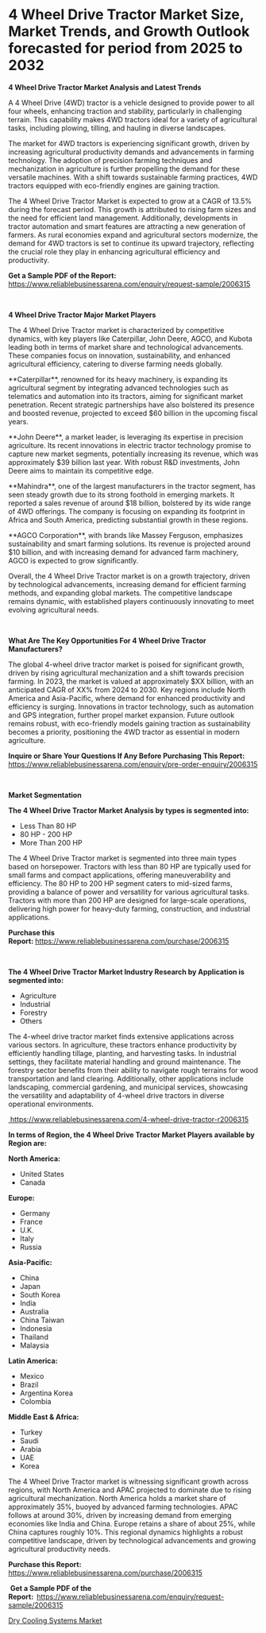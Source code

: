 <p><h1>4 Wheel Drive Tractor Market Size, Market Trends, and Growth Outlook forecasted for period from 2025 to 2032</h1></p><p><strong>4 Wheel Drive Tractor Market Analysis and Latest Trends</strong></p>
<p><p>A 4 Wheel Drive (4WD) tractor is a vehicle designed to provide power to all four wheels, enhancing traction and stability, particularly in challenging terrain. This capability makes 4WD tractors ideal for a variety of agricultural tasks, including plowing, tilling, and hauling in diverse landscapes.</p><p>The market for 4WD tractors is experiencing significant growth, driven by increasing agricultural productivity demands and advancements in farming technology. The adoption of precision farming techniques and mechanization in agriculture is further propelling the demand for these versatile machines. With a shift towards sustainable farming practices, 4WD tractors equipped with eco-friendly engines are gaining traction.</p><p>The 4 Wheel Drive Tractor Market is expected to grow at a CAGR of 13.5% during the forecast period. This growth is attributed to rising farm sizes and the need for efficient land management. Additionally, developments in tractor automation and smart features are attracting a new generation of farmers. As rural economies expand and agricultural sectors modernize, the demand for 4WD tractors is set to continue its upward trajectory, reflecting the crucial role they play in enhancing agricultural efficiency and productivity.</p></p>
<p><strong>Get a Sample PDF of the Report:&nbsp;</strong> <a href="https://www.reliablebusinessarena.com/enquiry/request-sample/2006315?utm_campaign=2515&utm_medium=2&utm_source=Github&utm_content=ia&utm_term=10042025&utm_id=4-wheel-drive-tractor">https://www.reliablebusinessarena.com/enquiry/request-sample/2006315</a></p>
<p>&nbsp;</p>
<p><strong>4 Wheel Drive Tractor Major Market Players</strong></p>
<p><p>The 4 Wheel Drive Tractor market is characterized by competitive dynamics, with key players like Caterpillar, John Deere, AGCO, and Kubota leading both in terms of market share and technological advancements. These companies focus on innovation, sustainability, and enhanced agricultural efficiency, catering to diverse farming needs globally.</p><p>**Caterpillar**, renowned for its heavy machinery, is expanding its agricultural segment by integrating advanced technologies such as telematics and automation into its tractors, aiming for significant market penetration. Recent strategic partnerships have also bolstered its presence and boosted revenue, projected to exceed $60 billion in the upcoming fiscal years.</p><p>**John Deere**, a market leader, is leveraging its expertise in precision agriculture. Its recent innovations in electric tractor technology promise to capture new market segments, potentially increasing its revenue, which was approximately $39 billion last year. With robust R&D investments, John Deere aims to maintain its competitive edge.</p><p>**Mahindra**, one of the largest manufacturers in the tractor segment, has seen steady growth due to its strong foothold in emerging markets. It reported a sales revenue of around $18 billion, bolstered by its wide range of 4WD offerings. The company is focusing on expanding its footprint in Africa and South America, predicting substantial growth in these regions.</p><p>**AGCO Corporation**, with brands like Massey Ferguson, emphasizes sustainability and smart farming solutions. Its revenue is projected around $10 billion, and with increasing demand for advanced farm machinery, AGCO is expected to grow significantly.</p><p>Overall, the 4 Wheel Drive Tractor market is on a growth trajectory, driven by technological advancements, increasing demand for efficient farming methods, and expanding global markets. The competitive landscape remains dynamic, with established players continuously innovating to meet evolving agricultural needs.</p></p>
<p>&nbsp;</p>
<p><strong>What Are The Key Opportunities For 4 Wheel Drive Tractor Manufacturers?</strong></p>
<p><p>The global 4-wheel drive tractor market is poised for significant growth, driven by rising agricultural mechanization and a shift towards precision farming. In 2023, the market is valued at approximately $XX billion, with an anticipated CAGR of XX% from 2024 to 2030. Key regions include North America and Asia-Pacific, where demand for enhanced productivity and efficiency is surging. Innovations in tractor technology, such as automation and GPS integration, further propel market expansion. Future outlook remains robust, with eco-friendly models gaining traction as sustainability becomes a priority, positioning the 4WD tractor as essential in modern agriculture.</p></p>
<p><strong>Inquire or Share Your Questions If Any Before Purchasing This Report:</strong> <a href="https://www.reliablebusinessarena.com/enquiry/pre-order-enquiry/2006315?utm_campaign=2515&utm_medium=2&utm_source=Github&utm_content=ia&utm_term=10042025&utm_id=4-wheel-drive-tractor">https://www.reliablebusinessarena.com/enquiry/pre-order-enquiry/2006315</a></p>
<p>&nbsp;</p>
<p><strong>Market Segmentation</strong></p>
<p><strong>The 4 Wheel Drive Tractor Market Analysis by types is segmented into:</strong></p>
<p><ul><li>Less Than 80 HP</li><li>80 HP - 200 HP</li><li>More Than 200 HP</li></ul></p>
<p><p>The 4 Wheel Drive Tractor market is segmented into three main types based on horsepower. Tractors with less than 80 HP are typically used for small farms and compact applications, offering maneuverability and efficiency. The 80 HP to 200 HP segment caters to mid-sized farms, providing a balance of power and versatility for various agricultural tasks. Tractors with more than 200 HP are designed for large-scale operations, delivering high power for heavy-duty farming, construction, and industrial applications.</p></p>
<p><strong>Purchase this Report:&nbsp;</strong><a href="https://www.reliablebusinessarena.com/purchase/2006315?utm_campaign=2515&utm_medium=2&utm_source=Github&utm_content=ia&utm_term=10042025&utm_id=4-wheel-drive-tractor">https://www.reliablebusinessarena.com/purchase/2006315</a></p>
<p>&nbsp;</p>
<p><strong>The 4 Wheel Drive Tractor Market Industry Research by Application is segmented into:</strong></p>
<p><ul><li>Agriculture</li><li>Industrial</li><li>Forestry</li><li>Others</li></ul></p>
<p><p>The 4-wheel drive tractor market finds extensive applications across various sectors. In agriculture, these tractors enhance productivity by efficiently handling tillage, planting, and harvesting tasks. In industrial settings, they facilitate material handling and ground maintenance. The forestry sector benefits from their ability to navigate rough terrains for wood transportation and land clearing. Additionally, other applications include landscaping, commercial gardening, and municipal services, showcasing the versatility and adaptability of 4-wheel drive tractors in diverse operational environments.</p></p>
<p><a href="https://www.reliablebusinessarena.com/4-wheel-drive-tractor-r2006315?utm_campaign=2515&utm_medium=2&utm_source=Github&utm_content=ia&utm_term=10042025&utm_id=4-wheel-drive-tractor">&nbsp;https://www.reliablebusinessarena.com/4-wheel-drive-tractor-r2006315</a></p>
<p><strong>In terms of Region, the 4 Wheel Drive Tractor Market Players available by Region are:</strong></p>
<p>
    <p> <strong> North America: </strong>
        <ul>
            <li>United States</li>
            <li>Canada</li>
        </ul>
        </p> 
    <p> <strong> Europe: </strong>
        <ul>
            <li>Germany</li>
            <li>France</li>
            <li>U.K.</li>
            <li>Italy</li>
            <li>Russia</li>
        </ul>
        </p> 
    <p> <strong> Asia-Pacific: </strong>
        <ul>
            <li>China</li>
            <li>Japan</li>
            <li>South Korea</li>
            <li>India</li>
            <li>Australia</li>
            <li>China Taiwan</li>
            <li>Indonesia</li>
            <li>Thailand</li>
            <li>Malaysia</li>
        </ul>
        </p> 
    <p> <strong> Latin America: </strong>
        <ul>
            <li>Mexico</li>
            <li>Brazil</li>
            <li>Argentina Korea</li>
            <li>Colombia</li>
        </ul>
        </p> 
    <p> <strong> Middle East & Africa: </strong>
        <ul>
            <li>Turkey</li>
            <li>Saudi</li>
            <li>Arabia</li>
            <li>UAE</li>
            <li>Korea</li>
        </ul>
    </p>
    </p>
<p><p>The 4 Wheel Drive Tractor market is witnessing significant growth across regions, with North America and APAC projected to dominate due to rising agricultural mechanization. North America holds a market share of approximately 35%, buoyed by advanced farming technologies. APAC follows at around 30%, driven by increasing demand from emerging economies like India and China. Europe retains a share of about 25%, while China captures roughly 10%. This regional dynamics highlights a robust competitive landscape, driven by technological advancements and growing agricultural productivity needs.</p></p>
<p><strong>Purchase this Report: </strong><a href="https://www.reliablebusinessarena.com/purchase/2006315?utm_campaign=2515&utm_medium=2&utm_source=Github&utm_content=ia&utm_term=10042025&utm_id=4-wheel-drive-tractor">https://www.reliablebusinessarena.com/purchase/2006315</a></p>
<p>&nbsp;<strong>Get a Sample PDF of the Report:&nbsp;&nbsp;</strong><a href="https://www.reliablebusinessarena.com/enquiry/request-sample/2006315?utm_campaign=2515&utm_medium=2&utm_source=Github&utm_content=ia&utm_term=10042025&utm_id=4-wheel-drive-tractor">https://www.reliablebusinessarena.com/enquiry/request-sample/2006315</a></p>
<p><strong></strong></p>
<p><p><a href="https://github.com/moorsdorak31/Market-Research-Report-List-1/blob/main/dry-cooling-systems-market.md?utm_campaign=2515&utm_medium=2&utm_source=Github&utm_content=ia&utm_term=10042025&utm_id=4-wheel-drive-tractor">Dry Cooling Systems Market</a></p></p>